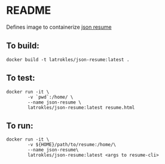# README

Defines image to containerize [json resume](https://jsonresume.org/)

## To build:
```
docker build -t latrokles/json-resume:latest .
```

## To test:
```
docker run -it \
        -v `pwd`:/home/ \
        --name json-resume \
        latrokles/json-resume:latest resume.html
```

## To run:
```
docker run -it \
        -v ${HOME}/path/to/resume:/home/\
        --name json-resume\
        latrokles/json-resume:latest <args to resume-cli>
```

